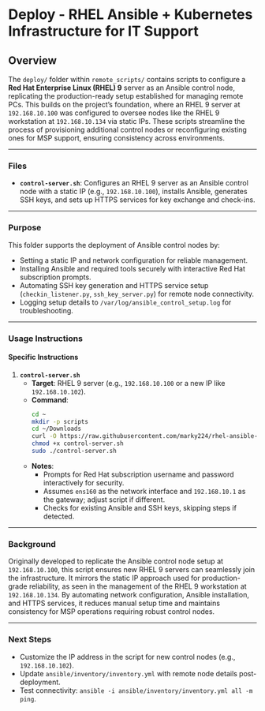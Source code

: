 # Deploy - RHEL Ansible + Kubernetes Infrastructure for IT Support

## Overview
The `deploy/` folder within `remote_scripts/` contains scripts to configure a **Red Hat Enterprise Linux (RHEL) 9** server as an Ansible control node, replicating the production-ready setup established for managing remote PCs. This builds on the project’s foundation, where an RHEL 9 server at `192.168.10.100` was configured to oversee nodes like the RHEL 9 workstation at `192.168.10.134` via static IPs. These scripts streamline the process of provisioning additional control nodes or reconfiguring existing ones for MSP support, ensuring consistency across environments.

---

### Files

- **`control-server.sh`**: Configures an RHEL 9 server as an Ansible control node with a static IP (e.g., `192.168.10.100`), installs Ansible, generates SSH keys, and sets up HTTPS services for key exchange and check-ins.

---

### Purpose
This folder supports the deployment of Ansible control nodes by:
- Setting a static IP and network configuration for reliable management.
- Installing Ansible and required tools securely with interactive Red Hat subscription prompts.
- Automating SSH key generation and HTTPS service setup (`checkin_listener.py`, `ssh_key_server.py`) for remote node connectivity.
- Logging setup details to `/var/log/ansible_control_setup.log` for troubleshooting.

---

### Usage Instructions

#### Specific Instructions

1. **`control-server.sh`**
   - **Target**: RHEL 9 server (e.g., `192.168.10.100` or a new IP like `192.168.10.102`).
   - **Command**:
     ```bash
     cd ~
     mkdir -p scripts
     cd ~/Downloads
     curl -O https://raw.githubusercontent.com/marky224/rhel-ansible-k8s-it-support/main/remote_scripts/control-server.sh
     chmod +x control-server.sh
     sudo ./control-server.sh
     ```
   - **Notes**: 
     - Prompts for Red Hat subscription username and password interactively for security.
     - Assumes `ens160` as the network interface and `192.168.10.1` as the gateway; adjust script if different.
     - Checks for existing Ansible and SSH keys, skipping steps if detected.

---

### Background
Originally developed to replicate the Ansible control node setup at `192.168.10.100`, this script ensures new RHEL 9 servers can seamlessly join the infrastructure. It mirrors the static IP approach used for production-grade reliability, as seen in the management of the RHEL 9 workstation at `192.168.10.134`. By automating network configuration, Ansible installation, and HTTPS services, it reduces manual setup time and maintains consistency for MSP operations requiring robust control nodes.

---

### Next Steps
- Customize the IP address in the script for new control nodes (e.g., `192.168.10.102`).
- Update `ansible/inventory/inventory.yml` with remote node details post-deployment.
- Test connectivity: `ansible -i ansible/inventory/inventory.yml all -m ping`.
